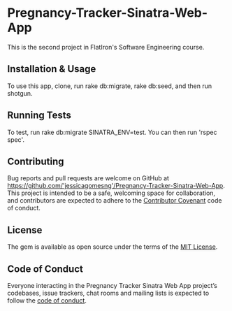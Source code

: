 # Pregnancy-Tracker-Sinatra-Web-App

This is the second project in FlatIron's Software Engineering course.

## Installation & Usage

To use this app, clone, run rake db:migrate, rake db:seed, and then run shotgun. 

## Running Tests

To test, run rake db:migrate SINATRA_ENV=test. You can then run 'rspec spec'. 

## Contributing

Bug reports and pull requests are welcome on GitHub at https://github.com/'jessicagomesng'/Pregnancy-Tracker-Sinatra-Web-App. This project is intended to be a safe, welcoming space for collaboration, and contributors are expected to adhere to the [Contributor Covenant](http://contributor-covenant.org) code of conduct.

## License

The gem is available as open source under the terms of the [MIT License](https://opensource.org/licenses/MIT).

## Code of Conduct

Everyone interacting in the Pregnancy Tracker Sinatra Web App project’s codebases, issue trackers, chat rooms and mailing lists is expected to follow the [code of conduct](https://github.com/'jessicagomesng'/Pregnancy-Tracker-Sinatra-Web-App/blob/master/CODE_OF_CONDUCT.md).
